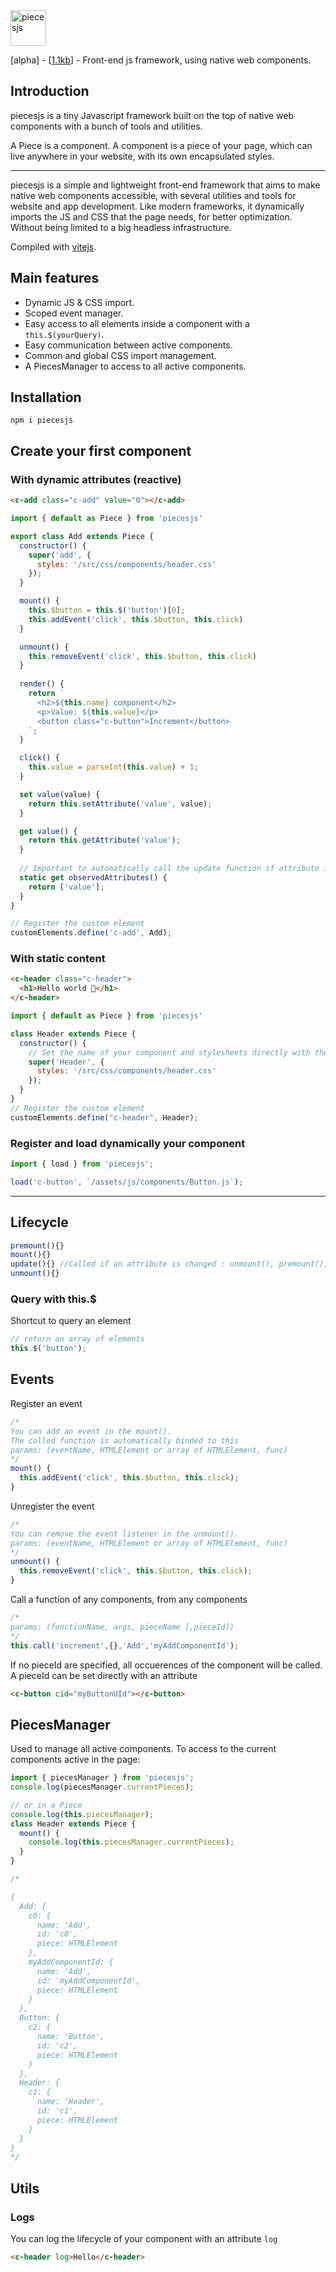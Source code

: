 <div align="left">
	<img src="https://github.com/piecesjs/piecesjs/blob/main/assets/logo.png?raw=true" witdh="160" height="57" alt="piecesjs">
  <br>
	<p>
		[alpha] - [<a href="https://bundlephobia.com/package/piecesjs@0.0.10">1.1kb</a>] - Front-end js framework, using native web components.
	</p>
</div>

## Introduction
piecesjs is a tiny Javascript framework built on the top of native web components with a bunch of tools and utilities.

A Piece is a component. A component is a piece of your page, which can live anywhere in your website, with its own encapsulated styles.

---

piecesjs is a simple and lightweight front-end framework that aims to make native web components accessible, with several utilities and tools for website and app development.
Like modern frameworks, it dynamically imports the JS and CSS that the page needs, for better optimization. Without being limited to a big headless infrastructure.

Compiled with [vitejs](https://vitejs.dev/).

## Main features

- Dynamic JS & CSS import.
- Scoped event manager.
- Easy access to all elements inside a component with a `this.$(yourQuery)`.
- Easy communication between active components.
- Common and global CSS import management.
- A PiecesManager to access to all active components.

## Installation
```
npm i piecesjs
```

## Create your first component

### With dynamic attributes (reactive)

```html
<c-add class="c-add" value="0"></c-add>
```

```js
import { default as Piece } from 'piecesjs'

export class Add extends Piece {
  constructor() {
    super('add', {
      styles: '/src/css/components/header.css'
    });
  }

  mount() {
    this.$button = this.$('button')[0];
    this.addEvent('click', this.$button, this.click)
  }

  unmount() {
    this.removeEvent('click', this.$button, this.click)
  }
  
  render() {
    return `
      <h2>${this.name} component</h2>
      <p>Value: ${this.value}</p>
      <button class="c-button">Increment</button>
    `;
  }

  click() {
    this.value = parseInt(this.value) + 1;
  }

  set value(value) {
    return this.setAttribute('value', value);
  }

  get value() {
    return this.getAttribute('value');
  }
  
  // Important to automatically call the update function if attribute is changing
  static get observedAttributes() { 
    return ['value'];
  }
}

// Register the custom element
customElements.define('c-add', Add);
```

### With static content

```html
<c-header class="c-header">
  <h1>Hello world 🫶</h1>
</c-header>
```

```js
import { default as Piece } from 'piecesjs'

class Header extends Piece {
  constructor() {
    // Set the name of your component and stylesheets directly with the super();
    super('Header', {
      styles: '/src/css/components/header.css'
    });
  }
}
// Register the custom element
customElements.define("c-header", Header);
```

### Register and load dynamically your component
```js
import { load } from 'piecesjs';

load('c-button', `/assets/js/components/Button.js`);
```

---

## Lifecycle

```js
premount(){}
mount(){}
update(){} //Called if an attribute is changed : unmount(), premount(), mount()
unmount(){}
```

### Query with this.$

Shortcut to query an element

```js
// return an array of elements
this.$('button');
```

## Events

Register an event

```js
/* 
You can add an event in the mount(). 
The called function is automatically binded to this
params: (eventName, HTMLElement or array of HTMLElement, func)
*/
mount() {
  this.addEvent('click', this.$button, this.click);
}
```

Unregister the event

```js
/* 
You can remove the event listener in the unmount(). 
params: (eventName, HTMLElement or array of HTMLElement, func)
*/
unmount() {
  this.removeEvent('click', this.$button, this.click);
}
```

Call a function of any components, from any components
```js
/*
params: (functionName, args, pieceName [,pieceId])
*/
this.call('increment',{},'Add','myAddComponentId');
```

If no pieceId are specified, all occuerences of the component will be called.
A pieceId can be set directly with an attribute
```html
<c-button cid="myButtonUId"></c-button>
```

## PiecesManager
Used to manage all active components.
To access to the current components active in the page:

```js
import { piecesManager } from 'piecesjs';
console.log(piecesManager.currentPieces);

// or in a Piece
console.log(this.piecesManager);
class Header extends Piece {
  mount() {
    console.log(this.piecesManager.currentPieces);
  }
}

/*

{
  Add: {
    c0: {
      name: 'Add',
      id: 'c0',
      piece: HTMLElement
    },
    myAddComponentId: {
      name: 'Add',
      id: 'myAddComponentId',
      piece: HTMLElement
    }
  }, 
  Button: {
    c2: {
      name: 'Button',
      id: 'c2',
      piece: HTMLElement
    }
  }, 
  Header: {
    c1: {
      name: 'Header',
      id: 'c1',
      piece: HTMLElement
    }
  }
}
*/
```

## Utils

### Logs

You can log the lifecycle of your component with an attribute `log`

```html
<c-header log>Hello</c-header>
```